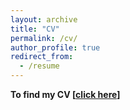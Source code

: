```yaml
---
layout: archive
title: "CV"
permalink: /cv/
author_profile: true
redirect_from:
  - /resume
---
```





<b> To find my CV [[click here]([https://www.biorxiv.org/content/10.1101/2021.12.01.470743v1](https://drive.google.com/file/d/1XTMhs25TgUTgtv0NrcV2WBpAJhwTC-DI/view?usp=sharing))] 
